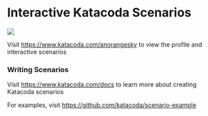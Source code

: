 # Interactive Katacoda Scenarios

[![](http://shields.katacoda.com/katacoda/anorangesky/count.svg)](https://www.katacoda.com/anorangesky "Get your profile on Katacoda.com")

Visit https://www.katacoda.com/anorangesky to view the profile and interactive scenarios

### Writing Scenarios
Visit https://www.katacoda.com/docs to learn more about creating Katacoda scenarios

For examples, visit https://github.com/katacoda/scenario-example
